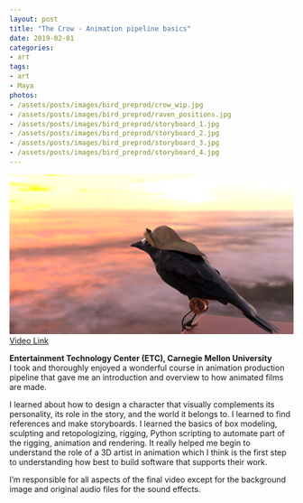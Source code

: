 ```yaml
---
layout: post
title: "The Crow - Animation pipeline basics"
date: 2019-02-01
categories:
- art
tags:
- art
- Maya
photos:
- /assets/posts/images/bird_preprod/crow_wip.jpg
- /assets/posts/images/bird_preprod/raven_positions.jpg
- /assets/posts/images/bird_preprod/storyboard_1.jpg
- /assets/posts/images/bird_preprod/storyboard_2.jpg
- /assets/posts/images/bird_preprod/storyboard_3.jpg
- /assets/posts/images/bird_preprod/storyboard_4.jpg
---
```


![Bird](/assets/posts/images/bird.png)
[Video Link](https://youtu.be/Mx3o8jhNsEU)  

**Entertainment Technology Center (ETC), Carnegie Mellon University**  
I took and thoroughly enjoyed a wonderful course in animation production pipeline that gave me an introduction and overview to how animated films are made. 

<!-- more -->

I learned about how to design a character that visually complements its personality, its role in the story, and the world it belongs to. I learned to find references and make storyboards. I learned the basics of box modeling, sculpting and retopologizing, rigging, Python scripting to automate part of the rigging, animation and rendering. It really helped me begin to understand the role of a 3D artist in animation which I think is the first step to understanding how best to build software that supports their work.

I’m responsible for all aspects of the final video except for the background image and original audio files for the sound effects.